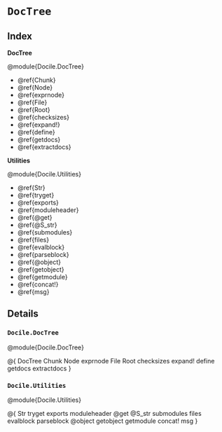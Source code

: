 # `DocTree`


## Index

**DocTree**

@module{Docile.DocTree}

- @ref{Chunk}
- @ref{Node}
- @ref{exprnode}
- @ref{File}
- @ref{Root}
- @ref{checksizes}
- @ref{expand!}
- @ref{define}
- @ref{getdocs}
- @ref{extractdocs}

**Utilities**

@module{Docile.Utilities}

- @ref{Str}
- @ref{tryget}
- @ref{exports}
- @ref{moduleheader}
- @ref{@get}
- @ref{@S_str}
- @ref{submodules}
- @ref{files}
- @ref{evalblock}
- @ref{parseblock}
- @ref{@object}
- @ref{getobject}
- @ref{getmodule}
- @ref{concat!}
- @ref{msg}

## Details

### `Docile.DocTree`

@module{Docile.DocTree}

@{
    DocTree
    Chunk
    Node
    exprnode
    File
    Root
    checksizes
    expand!
    define
    getdocs
    extractdocs
}

### `Docile.Utilities`

@module{Docile.Utilities}

@{
    Str
    tryget
    exports
    moduleheader
    @get
    @S_str
    submodules
    files
    evalblock
    parseblock
    @object
    getobject
    getmodule
    concat!
    msg
}

